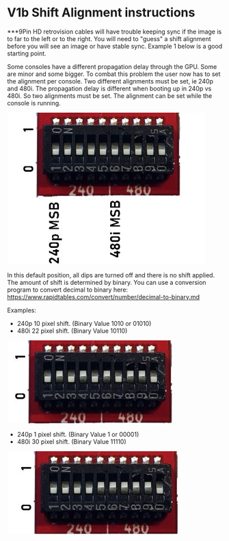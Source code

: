 
# V1b Shift Alignment instructions

\*\*\*9Pin HD retrovision cables will have trouble keeping sync if the image is to far to the left or to the right. You will need to "guess" a shift alignment before you will see an image or have stable sync.  Example 1 below is a good starting point.

Some consoles have a different propagation delay through the GPU.  Some are minor and some bigger.  To combat this problem the user now has to set the alignment per console.
 Two different alignments must be set, ie 240p and 480i.  The propagation delay is different when booting up in 240p vs 480i. So two alignments must be set.  The alignment can be set while the console is running.
 
![](./images/ZHEytnl.png)

In this default position, all dips are turned off and there is no shift applied.  The amount of shift is determined by binary. You can use a conversion program to convert decimal to binary here: https://www.rapidtables.com/convert/number/decimal-to-binary.md

Examples:

- 240p 10 pixel shift. (Binary Value 1010 or 01010)
- 480i 22 pixel shift. (Binary Value 10110)

![](./images/LxZWyjhl.jpg)



- 240p 1 pixel shift. (Binary Value 1 or 00001)
- 480i 30 pixel shift. (Binary Value 11110)

![](./images/Tm2pCpdl.jpg)